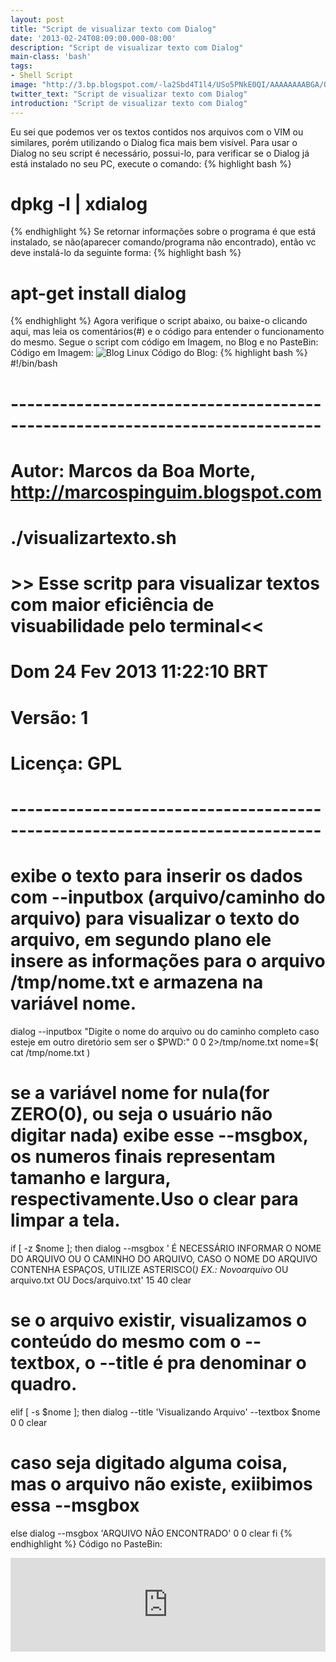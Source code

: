```yaml
---
layout: post
title: "Script de visualizar texto com Dialog"
date: '2013-02-24T08:09:00.000-08:00'
description: "Script de visualizar texto com Dialog"
main-class: 'bash'
tags:
- Shell Script
image: "http://3.bp.blogspot.com/-la2Sbd4T1l4/USo5PNkE0QI/AAAAAAAABGA/Q9ZR5bMWLqo/s72-c/dialog.png"
twitter_text: "Script de visualizar texto com Dialog"
introduction: "Script de visualizar texto com Dialog"
---
```

 Eu sei que podemos ver os textos contidos nos arquivos com o VIM ou similares, porém utilizando o Dialog fica mais bem visível.
Para usar o Dialog no seu script é necessário, possui-lo, para verificar se o Dialog já está instalado no seu PC, execute o comando:
{% highlight bash %}
# dpkg -l | xdialog
{% endhighlight %}
Se retornar informações sobre o programa é que está instalado, se não(aparecer comando/programa não encontrado), então vc deve instalá-lo da seguinte forma:
{% highlight bash %}
# apt-get install dialog
{% endhighlight %}
Agora verifique o script abaixo, ou baixe-o clicando aqui, mas leia os comentários(#) e o código para entender o funcionamento do mesmo.
Segue o script com código em Imagem, no Blog e no PasteBin:
Código em Imagem:
![Blog Linux](http://1.bp.blogspot.com/-BN62RHy4nuY/USo5yeekcrI/AAAAAAAABGI/284Rcl96W_4/s400/dialog+3.png "Blog Linux")
Código do Blog:
{% highlight bash %}
#!/bin/bash
# ----------------------------------------------------------------------------
# Autor: Marcos da Boa Morte, http://marcospinguim.blogspot.com
# ./visualizartexto.sh
# >> Esse scritp para visualizar textos com maior eficiência de visuabilidade pelo terminal<<
# Dom 24 Fev 2013 11:22:10 BRT 
# Versão: 1
# Licença: GPL
# ----------------------------------------------------------------------------
# exibe o texto para inserir os dados com --inputbox (arquivo/caminho do arquivo) para visualizar o texto do arquivo, em segundo plano ele insere as informações para o arquivo /tmp/nome.txt e armazena na variável nome.
dialog --inputbox "Digite o nome do arquivo ou do caminho completo caso esteje em outro diretório sem ser o $PWD:" 0 0 2>/tmp/nome.txt
nome=$( cat /tmp/nome.txt )
# se a variável nome for nula(for ZERO(0), ou seja o usuário não digitar nada) exibe esse --msgbox, os numeros finais representam tamanho e largura, respectivamente.Uso o clear para limpar a tela.
if [ -z $nome ]; then
 dialog --msgbox '
  É NECESSÁRIO INFORMAR O NOME DO ARQUIVO OU O CAMINHO DO ARQUIVO,
  CASO O NOME DO ARQUIVO CONTENHA ESPAÇOS, UTILIZE ASTERISCO(*)
  EX.: 
   *Novo*arquivo*
      OU  
   arquivo.txt 
      OU 
   Docs/arquivo.txt' 15 40
 clear
# se o arquivo existir, visualizamos o conteúdo do mesmo com o --textbox, o --title é pra denominar o quadro.
elif [ -s $nome ]; then
 dialog --title 'Visualizando Arquivo' --textbox $nome 0 0
 clear
# caso seja digitado alguma coisa, mas o arquivo não existe, exiibimos essa --msgbox
else
 dialog --msgbox 'ARQUIVO NÃO ENCONTRADO' 0 0
 clear
fi
{% endhighlight %}
Código no PasteBin: 
<iframe src="http://pastebin.com/raw/UVeNufAD" style="border:none;width:100%;"><iframe>
![Blog Linux](http://4.bp.blogspot.com/-h-12zkVfc8k/USo7qlH7WfI/AAAAAAAABGQ/5oyRXrT_DEw/s400/dialog+2.png "Blog Linux")
